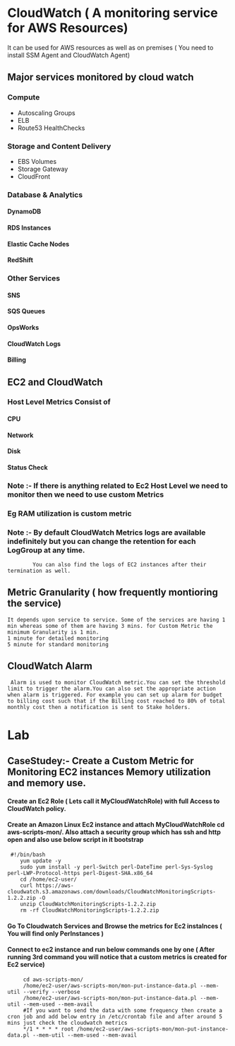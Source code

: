# CloudWatch ( A monitoring service for AWS Resources)
  It can be used for AWS resources as well as on premises ( You need to install SSM Agent and CloudWatch Agent) 
## Major services monitored by cloud watch
 ### Compute 
  <ul>
   <li> Autoscaling Groups</li>
   <li> ELB </li>
   <li> Route53 HealthChecks </li>
  </ul>	
 
 ### Storage and Content Delivery
  <ul>
	<li>EBS Volumes</li>
	<li>Storage Gateway</li>
	<li> CloudFront</li>
 </ul>	
 
 ### Database & Analytics
   #### DynamoDB
   #### RDS Instances
   #### Elastic Cache Nodes
   #### RedShift
 ### Other Services
   #### SNS
   #### SQS Queues
   #### OpsWorks
   #### CloudWatch Logs
   #### Billing
## EC2 and CloudWatch 
 ### Host Level Metrics Consist of 
   #### CPU
   #### Network
   #### Disk 
   #### Status Check
### Note :- If there is anything related to Ec2 Host Level we need to monitor then we need to use custom Metrics 
###         Eg RAM utilization is  custom metric 

### Note :- By default CloudWatch Metrics logs are available indefinitely but you can change the retention for each LogGroup at any time.
            You can also find the logs of EC2 instances after their termination as well.

## Metric Granularity ( how frequently montioring the service)
   
    It depends upon service to service. Some of the services are having 1 min whereas some of them are having 3 mins. for Custom Metric the minimum Granularity is 1 min.
	1 minute for detailed monitoring
	5 minute for standard monitoring

##	CloudWatch Alarm
  
     Alarm is used to monitor CloudWatch metric.You can set the threshold limit to trigger the alarm.You can also set the appropriate action when alarm is triggered. For example you can set up alarm for budget to billing cost such that if the Billing cost reached to 80% of total monthly cost then a notification is sent to Stake holders.
	 
	 
# Lab
## CaseStudey:- Create a Custom Metric for Monitoring EC2 instances Memory utilization and memory use.

#### Create an Ec2 Role ( Lets call it MyCloudWatchRole) with full Access to CloudWatch policy.
#### Create an Amazon Linux Ec2 instance and attach MyCloudWatchRole cd aws-scripts-mon/. Also attach a security group which has ssh and http open and also use below script in it bootstrap
     
	 #!/bin/bash
		yum update -y
		sudo yum install -y perl-Switch perl-DateTime perl-Sys-Syslog perl-LWP-Protocol-https perl-Digest-SHA.x86_64
		cd /home/ec2-user/
		curl https://aws-cloudwatch.s3.amazonaws.com/downloads/CloudWatchMonitoringScripts-1.2.2.zip -O
		unzip CloudWatchMonitoringScripts-1.2.2.zip
		rm -rf CloudWatchMonitoringScripts-1.2.2.zip
#### Go To Cloudwatch Services and Browse the metrics for Ec2 instalnces ( You will find only PerInstances )

#### Connect to ec2 instance and run below commands one by one ( After running 3rd command you will notice that a custom metrics is created for Ec2 service)
         cd aws-scripts-mon/
         /home/ec2-user/aws-scripts-mon/mon-put-instance-data.pl --mem-util --verify --verbose
         /home/ec2-user/aws-scripts-mon/mon-put-instance-data.pl --mem-util --mem-used --mem-avail		 
		 #If you want to send the data with some frequency then create a cron job and add below entry in /etc/crontab file and after around 5 mins just check the cloudwatch metrics
		 */1 * * * * root /home/ec2-user/aws-scripts-mon/mon-put-instance-data.pl --mem-util --mem-used --mem-avail


		 
